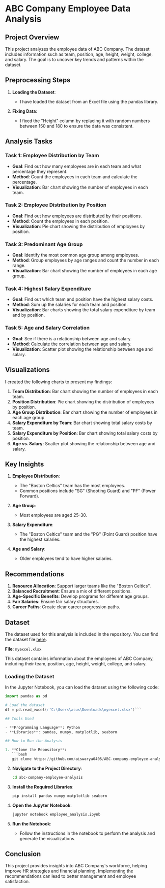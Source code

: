 # ABC Company Employee Data Analysis

## Project Overview

This project analyzes the employee data of ABC Company. The dataset includes information such as team, position, age, height, weight, college, and salary. The goal is to uncover key trends and patterns within the dataset.

## Preprocessing Steps

1. **Loading the Dataset**:
   - I have loaded the dataset from an Excel file using the pandas library.

2. **Fixing Data**:
   - I fixed the "Height" column by replacing it with random numbers between 150 and 180 to ensure the data was consistent.

## Analysis Tasks

### Task 1: Employee Distribution by Team

- **Goal**: Find out how many employees are in each team and what percentage they represent.
- **Method**: Count the employees in each team and calculate the percentage.
- **Visualization**: Bar chart showing the number of employees in each team.

### Task 2: Employee Distribution by Position

- **Goal**: Find out how employees are distributed by their positions.
- **Method**: Count the employees in each position.
- **Visualization**: Pie chart showing the distribution of employees by position.

### Task 3: Predominant Age Group

- **Goal**: Identify the most common age group among employees.
- **Method**: Group employees by age ranges and count the number in each range.
- **Visualization**: Bar chart showing the number of employees in each age group.

### Task 4: Highest Salary Expenditure

- **Goal**: Find out which team and position have the highest salary costs.
- **Method**: Sum up the salaries for each team and position.
- **Visualization**: Bar charts showing the total salary expenditure by team and by position.

### Task 5: Age and Salary Correlation

- **Goal**: See if there is a relationship between age and salary.
- **Method**: Calculate the correlation between age and salary.
- **Visualization**: Scatter plot showing the relationship between age and salary.

## Visualizations

I created the following charts to present my findings:

1. **Team Distribution**: Bar chart showing the number of employees in each team.
2. **Position Distribution**: Pie chart showing the distribution of employees by position.
3. **Age Group Distribution**: Bar chart showing the number of employees in each age group.
4. **Salary Expenditure by Team**: Bar chart showing total salary costs by team.
5. **Salary Expenditure by Position**: Bar chart showing total salary costs by position.
6. **Age vs. Salary**: Scatter plot showing the relationship between age and salary.

## Key Insights

1. **Employee Distribution**:
   - The "Boston Celtics" team has the most employees.
   - Common positions include "SG" (Shooting Guard) and "PF" (Power Forward).

2. **Age Group**:
   - Most employees are aged 25-30.

3. **Salary Expenditure**:
   - The "Boston Celtics" team and the "PG" (Point Guard) position have the highest salaries.

4. **Age and Salary**:
   - Older employees tend to have higher salaries.

## Recommendations

1. **Resource Allocation**: Support larger teams like the "Boston Celtics".
2. **Balanced Recruitment**: Ensure a mix of different positions.
3. **Age-Specific Benefits**: Develop programs for different age groups.
4. **Fair Salaries**: Ensure fair salary structures.
5. **Career Paths**: Create clear career progression paths.

## Dataset

The dataset used for this analysis is included in the repository. You can find the dataset file [here](r'C:\Users\asus\Downloads\myexcel.xlsx').

**File**: `myexcel.xlsx`

This dataset contains information about the employees of ABC Company, including their team, position, age, height, weight, college, and salary.

### Loading the Dataset

In the Jupyter Notebook, you can load the dataset using the following code:

```python
import pandas as pd

# Load the dataset
df = pd.read_excel(r'C:\Users\asus\Downloads\myexcel.xlsx')```

## Tools Used

- **Programming Language**: Python
- **Libraries**: pandas, numpy, matplotlib, seaborn

## How to Run the Analysis

1. **Clone the Repository**:
   ```bash
   git clone https://github.com/aiswarya0405/ABC-company-employee-analysis.git
   ```

2. **Navigate to the Project Directory**:
   ```bash
   cd abc-company-employee-analysis
   ```

3. **Install the Required Libraries**:
   ```bash
   pip install pandas numpy matplotlib seaborn
   ```

4. **Open the Jupyter Notebook**:
   ```bash
   jupyter notebook employee_analysis.ipynb
   ```

5. **Run the Notebook**:
   - Follow the instructions in the notebook to perform the analysis and generate the visualizations.

## Conclusion

This project provides insights into ABC Company's workforce, helping improve HR strategies and financial planning. Implementing the recommendations can lead to better management and employee satisfaction.
